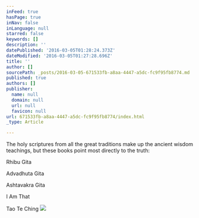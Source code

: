 ```yaml
---
inFeed: true
hasPage: true
inNav: false
inLanguage: null
starred: false
keywords: []
description: ''
datePublished: '2016-03-05T01:28:24.373Z'
dateModified: '2016-03-05T01:27:28.696Z'
title: ''
author: []
sourcePath: _posts/2016-03-05-671533fb-a8aa-4447-a5dc-fc9f95fb8774.md
published: true
authors: []
publisher:
  name: null
  domain: null
  url: null
  favicon: null
url: 671533fb-a8aa-4447-a5dc-fc9f95fb8774/index.html
_type: Article

---
```

The holy scriptures from all the great traditions make up the ancient wisdom teachings, but these books point most directly to the truth:

Rhibu Gita

Advadhuta Gita

Ashtavakra Gita

I Am That

Tao Te Ching
![](https://the-grid-user-content.s3-us-west-2.amazonaws.com/ec607269-10ee-4990-80c2-02eb6fa114be.jpg)
